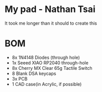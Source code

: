 # My pad - Nathan Tsai
It took me longer than it should to create this

# BOM
* 8x 1N4148 Diodes (through hole)
* 1x Seeed XIAO RP2040 through-hole
* 8x Cherry MX Clear 65g Tactile Switch
* 8 Blank DSA keycaps
* 3x PCB
* 1 CAD case(in Acrylic, if possible)
